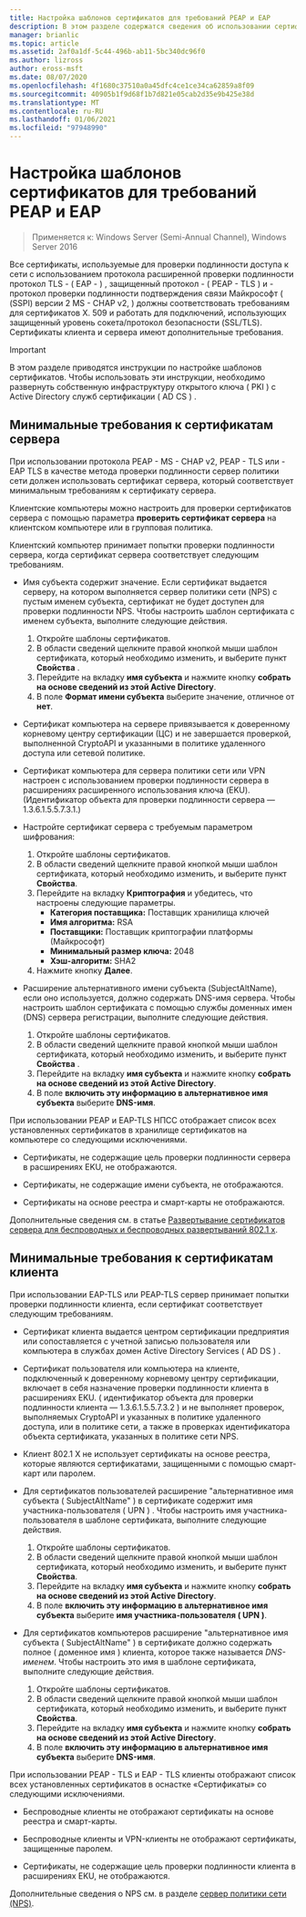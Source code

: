 ```yaml
---
title: Настройка шаблонов сертификатов для требований PEAP и EAP
description: В этом разделе содержатся сведения об использовании сертификатов с сервером политики сети и удаленным доступом в Windows Server 2016.
manager: brianlic
ms.topic: article
ms.assetid: 2af0a1df-5c44-496b-ab11-5bc340dc96f0
ms.author: lizross
author: eross-msft
ms.date: 08/07/2020
ms.openlocfilehash: 4f1680c37510a0a45dfc4ce1ce34ca62859a8f09
ms.sourcegitcommit: 40905b1f9d68f1b7d821e05cab2d35e9b425e38d
ms.translationtype: MT
ms.contentlocale: ru-RU
ms.lasthandoff: 01/06/2021
ms.locfileid: "97948990"
---
```

# <a name="configure-certificate-templates-for-peap-and-eap-requirements"></a>Настройка шаблонов сертификатов для требований PEAP и EAP

>Применяется к: Windows Server (Semi-Annual Channel), Windows Server 2016

Все сертификаты, используемые для проверки подлинности доступа к сети с использованием протокола расширенной проверки подлинности протокол TLS \- \( EAP \- \) , защищенный протокол \- \( PEAP \- TLS \) и \- протокол проверки подлинности подтверждения связи Майкрософт \( (SSPI) версии 2 MS \- CHAP v2, \) должны соответствовать требованиям для сертификатов X. 509 и работать для подключений, использующих защищенный уровень сокета/протокол безопасности (SSL/TLS). Сертификаты клиента и сервера имеют дополнительные требования.

>[!IMPORTANT]
>В этом разделе приводятся инструкции по настройке шаблонов сертификатов. Чтобы использовать эти инструкции, необходимо развернуть собственную инфраструктуру открытого ключа \( PKI \) с Active Directory служб сертификации \( AD CS \) .

## <a name="minimum-server-certificate-requirements"></a>Минимальные требования к сертификатам сервера

При использовании протокола PEAP \- MS \- CHAP v2, PEAP \- TLS или \- EAP TLS в качестве метода проверки подлинности сервер политики сети должен использовать сертификат сервера, который соответствует минимальным требованиям к сертификату сервера.

Клиентские компьютеры можно настроить для проверки сертификатов сервера с помощью параметра **проверить сертификат сервера** на клиентском компьютере или в групповая политика.

Клиентский компьютер принимает попытки проверки подлинности сервера, когда сертификат сервера соответствует следующим требованиям.

- Имя субъекта содержит значение. Если сертификат выдается серверу, на котором выполняется сервер политики сети (NPS) с пустым именем субъекта, сертификат не будет доступен для проверки подлинности NPS. Чтобы настроить шаблон сертификата с именем субъекта, выполните следующие действия.

    1. Откройте шаблоны сертификатов.
    2. В области сведений щелкните правой кнопкой мыши шаблон сертификата, который необходимо изменить, и выберите пункт **Свойства** .
    3. Перейдите на вкладку **имя субъекта** и нажмите кнопку **собрать на основе сведений из этой Active Directory**.
    4. В поле **Формат имени субъекта** выберите значение, отличное от **нет**.

- Сертификат компьютера на сервере привязывается к доверенному корневому центру сертификации (ЦС) и не завершается проверкой, выполненной CryptoAPI и указанными в политике удаленного доступа или сетевой политике.

- Сертификат компьютера для сервера политики сети или VPN настроен с использованием проверки подлинности сервера в расширениях расширенного использования ключа (EKU). (Идентификатор объекта для проверки подлинности сервера — 1.3.6.1.5.5.7.3.1.)

- Настройте сертификат сервера с требуемым параметром шифрования:

    1. Откройте шаблоны сертификатов.
    2. В области сведений щелкните правой кнопкой мыши шаблон сертификата, который необходимо изменить, и выберите пункт **Свойства**.
    3. Перейдите на вкладку **Криптография** и убедитесь, что настроены следующие параметры.
       - **Категория поставщика:** Поставщик хранилища ключей
       - **Имя алгоритма:** RSA
       - **Поставщики:** Поставщик криптографии платформы (Майкрософт)
       - **Минимальный размер ключа:** 2048
       - **Хэш-алгоритм:** SHA2
    4. Нажмите кнопку **Далее**.

- Расширение альтернативного имени субъекта (SubjectAltName), если оно используется, должно содержать DNS-имя сервера. Чтобы настроить шаблон сертификата с помощью службы доменных имен (DNS) сервера регистрации, выполните следующие действия.

    1. Откройте шаблоны сертификатов.
    2. В области сведений щелкните правой кнопкой мыши шаблон сертификата, который необходимо изменить, и выберите пункт **Свойства** .
    3. Перейдите на вкладку **имя субъекта** и нажмите кнопку **собрать на основе сведений из этой Active Directory**.
    4. В поле **включить эту информацию в альтернативное имя субъекта** выберите **DNS-имя**.

При использовании PEAP и EAP-TLS НПСС отображает список всех установленных сертификатов в хранилище сертификатов на компьютере со следующими исключениями.

- Сертификаты, не содержащие цель проверки подлинности сервера в расширениях EKU, не отображаются.

- Сертификаты, не содержащие имени субъекта, не отображаются.

- Сертификаты на основе реестра и смарт-карты не отображаются.

Дополнительные сведения см. в статье [Развертывание сертификатов сервера для беспроводных и беспроводных развертываний 802.1 x](../../core-network-guide/cncg/server-certs/deploy-server-certificates-for-802.1x-wired-and-wireless-deployments.md).

## <a name="minimum-client-certificate-requirements"></a>Минимальные требования к сертификатам клиента

При использовании EAP-TLS или PEAP-TLS сервер принимает попытки проверки подлинности клиента, если сертификат соответствует следующим требованиям.

- Сертификат клиента выдается центром сертификации предприятия или сопоставляется с учетной записью пользователя или компьютера в службах домен Active Directory Services \( AD DS \) .

- Сертификат пользователя или компьютера на клиенте, подключенный к доверенному корневому центру сертификации, включает в себя назначение проверки подлинности клиента в расширениях EKU. \( идентификатор объекта для проверки подлинности клиента — 1.3.6.1.5.5.7.3.2 \) и не выполняет проверок, выполняемых CryptoAPI и указанных в политике удаленного доступа, или в политике сети, а также в проверках идентификатора объекта сертификата, указанных в политике сети NPS.

- Клиент 802.1 X не использует сертификаты на основе реестра, которые являются сертификатами, защищенными с помощью смарт-карт или паролем.

- Для сертификатов пользователей расширение "альтернативное имя субъекта \( SubjectAltName" \) в сертификате содержит имя участника-пользователя \( UPN \) . Чтобы настроить имя участника-пользователя в шаблоне сертификата, выполните следующие действия.

    1. Откройте шаблоны сертификатов.
    2. В области сведений щелкните правой кнопкой мыши шаблон сертификата, который необходимо изменить, и выберите пункт **Свойства**.
    3. Перейдите на вкладку **имя субъекта** и нажмите кнопку **собрать на основе сведений из этой Active Directory**.
    4. В поле **включить эту информацию в альтернативное имя субъекта** выберите **имя участника-пользователя \( UPN \)**.

- Для сертификатов компьютеров расширение "альтернативное имя субъекта \( SubjectAltName" \) в сертификате должно содержать полное \( доменное имя \) клиента, которое также называется *DNS-именем*. Чтобы настроить это имя в шаблоне сертификата, выполните следующие действия.

    1. Откройте шаблоны сертификатов.
    2. В области сведений щелкните правой кнопкой мыши шаблон сертификата, который необходимо изменить, и выберите пункт **Свойства**.
    3. Перейдите на вкладку **имя субъекта** и нажмите кнопку **собрать на основе сведений из этой Active Directory**.
    4. В поле **включить эту информацию в альтернативное имя субъекта** выберите **DNS-имя**.

При использовании PEAP \- TLS и EAP \- TLS клиенты отображают список всех установленных сертификатов в оснастке «Сертификаты» со следующими исключениями.

- Беспроводные клиенты не отображают сертификаты на основе реестра и смарт-карты.

- Беспроводные клиенты и VPN-клиенты не отображают сертификаты, защищенные паролем.

- Сертификаты, не содержащие цель проверки подлинности клиента в расширениях EKU, не отображаются.


Дополнительные сведения о NPS см. в разделе [сервер политики сети (NPS)](nps-top.md).